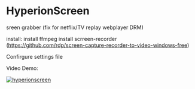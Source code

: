 # HyperionScreen
sreen grabber (fix for netflix/TV replay webplayer DRM)

install:
  install ffmpeg
  install scrreen-recorder (https://github.com/rdp/screen-capture-recorder-to-video-windows-free)
  
Confirgure settings file

Video Demo:


[![hyperionscreen](https://i.ytimg.com/vi_webp/di6ZOfJL1wI/mqdefault.webp)](https://www.youtube.com/watch?v=di6ZOfJL1wI)
